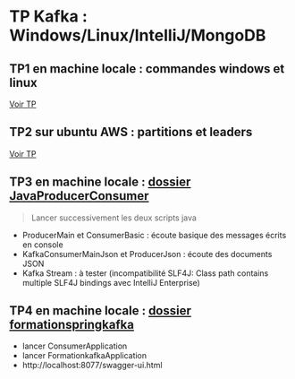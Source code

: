# TP Kafka : Windows/Linux/IntelliJ/MongoDB

## TP1 en machine locale : commandes windows et linux

[Voir TP](https://github.com/ctith/Kafka/blob/master/TP_machine_locale.md)

## TP2 sur ubuntu AWS : partitions et leaders

[Voir TP](https://github.com/ctith/Kafka/blob/master/TP_ubuntu_AWS.md)

## TP3 en machine locale : [dossier JavaProducerConsumer](https://github.com/ctith/Kafka/tree/master/JavaProducerConsumer)

> Lancer successivement les deux scripts java 
  - ProducerMain et ConsumerBasic : écoute basique des messages écrits en console
  - KafkaConsumerMainJson et ProducerJson : écoute des documents JSON
  - Kafka Stream : à tester (incompatibilité SLF4J: Class path contains multiple SLF4J bindings avec IntelliJ Enterprise) 
  
## TP4 en machine locale : [dossier formationspringkafka](https://github.com/ctith/Kafka/tree/master/formationspringkafka)
  - lancer ConsumerApplication
  - lancer FormationkafkaApplication
  - http://localhost:8077/swagger-ui.html

  
  

